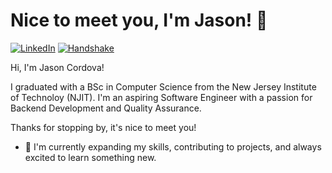 # Nice to meet you, I'm Jason! 👋
[![LinkedIn](https://img.shields.io/badge/LinkedIn-0a66c2)](https://www.linkedin.com/in/jason-cordova/)
[![Handshake](https://img.shields.io/badge/Handshake-cdf687?logo=handshake&logoColor=%23000)](https://app.joinhandshake.com/profiles/nesg7w)

Hi, I'm Jason Cordova! 

I graduated with a BSc in Computer Science from the New Jersey Institute of Technoloy (NJIT). I'm an aspiring Software Engineer with a passion for Backend Development and Quality Assurance.

Thanks for stopping by, it's nice to meet you!

- 🌱 I'm currently expanding my skills, contributing to projects, and always excited to learn something new.
